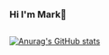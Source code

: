 ###  Hi I'm Mark👋

##

[![Anurag's GitHub stats](https://github-readme-stats.vercel.app/api?username=markmark345&show_icons=true&theme=tokyonight)](https://github.com/markmark345/github-readme-stats)

